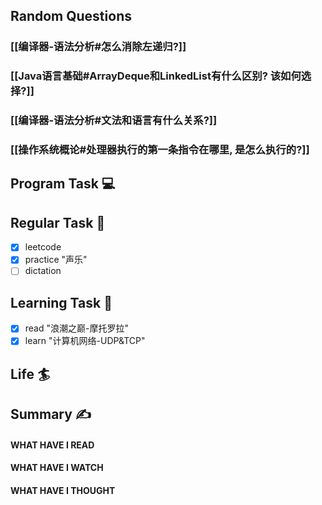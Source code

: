 ## Random Questions
### [[编译器-语法分析#怎么消除左递归?]]

### [[Java语言基础#ArrayDeque和LinkedList有什么区别? 该如何选择?]]

### [[编译器-语法分析#文法和语言有什么关系?]]

### [[操作系统概论#处理器执行的第一条指令在哪里, 是怎么执行的?]]



## Program Task  💻

## Regular Task  🤡
- [x] leetcode
- [x] practice "声乐"
- [ ] dictation

## Learning Task 🎯
- [x] read "浪潮之巅-摩托罗拉"
- [x] learn "计算机网络-UDP&TCP"
## Life 🏄

## Summary ✍
####  WHAT HAVE I READ

#### WHAT HAVE I WATCH

#### WHAT HAVE I THOUGHT
